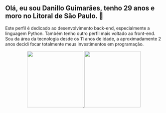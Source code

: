 ## Olá, eu sou Danillo Guimarães, tenho 29 anos e moro no Litoral de São Paulo. 👋
Este perfil é dedicado ao desenvolvimento back-end, especialmente a linguagem Python. 
Também tenho outro perfil mais voltado ao front-end. 
Sou da área da tecnologia desde os 11 anos de idade, a aproximadamente 2 anos decidi focar totalmente meus investimentos em programação.

<div align="center" dir="auto">
  <a href="https://github.com/Danillolguimaraes">
  <img height="180em" src="https://github-readme-stats.vercel.app/api?username=Danillolguimaraes&show_icons=true&theme=dracula&include_all_commits=true&count_private=true" style="max-width: 100%;">
  <img height="180em" src="https://github-readme-stats.vercel.app/api/top-langs/?username=Danillolguimaraes&layout=compact&langs_count=7&theme=dracula" style="max-width: 100%;">
</a></div>

